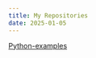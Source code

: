```yaml
---
title: My Repositories
date: 2025-01-05
---
```


<a href="https://github.com/jessie-moe/Python-examples" > Python-examples <a/>
